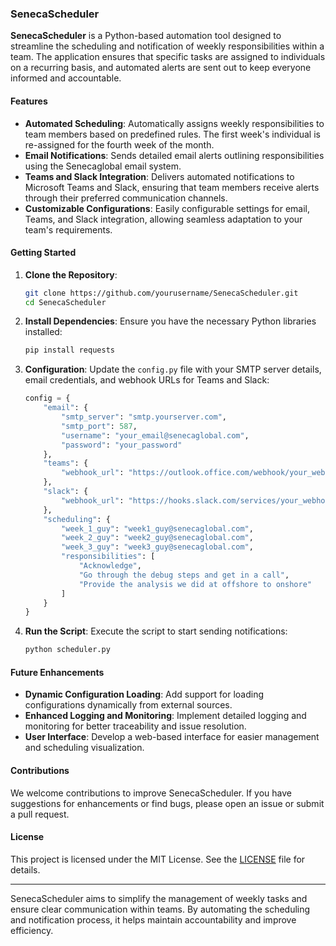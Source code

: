 ### SenecaScheduler

**SenecaScheduler** is a Python-based automation tool designed to streamline the scheduling and notification of weekly responsibilities within a team. The application ensures that specific tasks are assigned to individuals on a recurring basis, and automated alerts are sent out to keep everyone informed and accountable.

#### Features
- **Automated Scheduling**: Automatically assigns weekly responsibilities to team members based on predefined rules. The first week's individual is re-assigned for the fourth week of the month.
- **Email Notifications**: Sends detailed email alerts outlining responsibilities using the Senecaglobal email system.
- **Teams and Slack Integration**: Delivers automated notifications to Microsoft Teams and Slack, ensuring that team members receive alerts through their preferred communication channels.
- **Customizable Configurations**: Easily configurable settings for email, Teams, and Slack integration, allowing seamless adaptation to your team's requirements.

#### Getting Started
1. **Clone the Repository**:
   ```bash
   git clone https://github.com/yourusername/SenecaScheduler.git
   cd SenecaScheduler
   ```

2. **Install Dependencies**:
   Ensure you have the necessary Python libraries installed:
   ```bash
   pip install requests
   ```

3. **Configuration**:
   Update the `config.py` file with your SMTP server details, email credentials, and webhook URLs for Teams and Slack:
   ```python
   config = {
       "email": {
           "smtp_server": "smtp.yourserver.com",
           "smtp_port": 587,
           "username": "your_email@senecaglobal.com",
           "password": "your_password"
       },
       "teams": {
           "webhook_url": "https://outlook.office.com/webhook/your_webhook_url"
       },
       "slack": {
           "webhook_url": "https://hooks.slack.com/services/your_webhook_url"
       },
       "scheduling": {
           "week_1_guy": "week1_guy@senecaglobal.com",
           "week_2_guy": "week2_guy@senecaglobal.com",
           "week_3_guy": "week3_guy@senecaglobal.com",
           "responsibilities": [
               "Acknowledge",
               "Go through the debug steps and get in a call",
               "Provide the analysis we did at offshore to onshore"
           ]
       }
   }
   ```

4. **Run the Script**:
   Execute the script to start sending notifications:
   ```bash
   python scheduler.py
   ```

#### Future Enhancements
- **Dynamic Configuration Loading**: Add support for loading configurations dynamically from external sources.
- **Enhanced Logging and Monitoring**: Implement detailed logging and monitoring for better traceability and issue resolution.
- **User Interface**: Develop a web-based interface for easier management and scheduling visualization.

#### Contributions
We welcome contributions to improve SenecaScheduler. If you have suggestions for enhancements or find bugs, please open an issue or submit a pull request.

#### License
This project is licensed under the MIT License. See the [LICENSE](LICENSE) file for details.

---

SenecaScheduler aims to simplify the management of weekly tasks and ensure clear communication within teams. By automating the scheduling and notification process, it helps maintain accountability and improve efficiency.